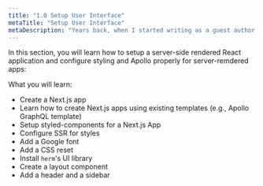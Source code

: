 ```yaml
---
title: "1.0 Setup User Interface"
metaTitle: "Setup User Interface"
metaDescription: "Years back, when I started writing as a guest author for scotch.io dev blog, I was moved strongly by what we believed in as teachers."
---
```


In this section, you will learn how to setup a server-side rendered React application and configure styling and Apollo properly for server-remdered apps:

What you will learn:

- Create a Next.js app
- Learn how to create Next.js apps using existing templates (e.g., Apollo GraphQL template)
- Setup styled-components for a Next.js App
- Configure SSR for styles
- Add a Google font
- Add a CSS reset
- Install `herm`'s UI library
- Create a layout component
- Add a header and a sidebar